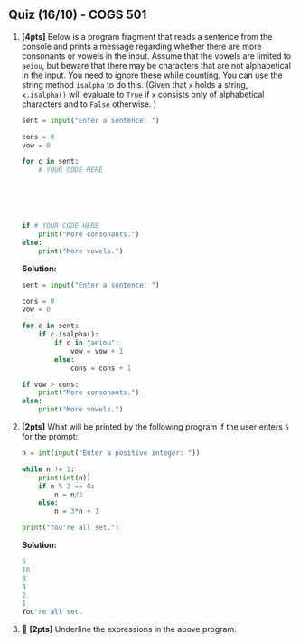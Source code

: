 Quiz (16/10) - COGS 501
------------------------------------

1. **[4pts]** Below is a program fragment that reads a sentence from the console and prints a message regarding whether there are more consonants or vowels in the input. Assume that the vowels are limited to `aeiou`, but beware that there may be characters that are not alphabetical in the input. You need to ignore these while counting. You can use the string method `isalpha` to do this. (Given that `x` holds a string, `x.isalpha()` will evaluate to `True` if `x` consists only of alphabetical characters and to `False` otherwise. )

    ```python
    sent = input("Enter a sentence: ") 

    cons = 0
    vow = 0

    for c in sent:
        # YOUR CODE HERE






    if # YOUR CODE HERE 
        print("More consonants.")
    else:
        print("More vowels.")
    ```

    **Solution:**
    ```python
    sent = input("Enter a sentence: ")

    cons = 0
    vow = 0

    for c in sent:
        if c.isalpha():
            if c in "aeiou":
                vow = vow + 1
            else:
                cons = cons + 1

    if vow > cons:
        print("More consonants.")
    else:
        print("More vowels.")
    ```

2. **[2pts]** What will be printed by the following program if the user enters `5` for the prompt:

    ```python
    n = int(input("Enter a positive integer: "))

    while n != 1:
        print(int(n))
        if n % 2 == 0:
            n = n/2
        else:
            n = 3*n + 1

    print("You're all set.")
    ```

    **Solution:**
    ```python
    5
    16
    8
    4
    2
    1
    You're all set.
    ```

3. 🤑 **[2pts]** Underline the expressions in the above program.
